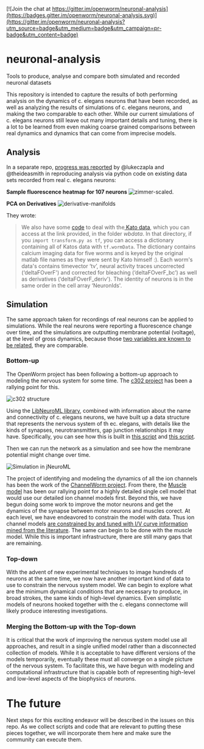 [![Join the chat at https://gitter.im/openworm/neuronal-analysis](https://badges.gitter.im/openworm/neuronal-analysis.svg)](https://gitter.im/openworm/neuronal-analysis?utm_source=badge&utm_medium=badge&utm_campaign=pr-badge&utm_content=badge)

# neuronal-analysis

Tools to produce, analyse and compare both simulated and recorded neuronal datasets

This repository is intended to capture the results of both performing analysis on the dynamics of c. elegans neurons that have been recorded, as well as analyzing the results of simulations of c. elegans neurons, and making the two comparable to each other.  While our current simulations of c. elegans neurons still leave out many important details and tuning, there is a lot to be learned from even making coarse grained comparisons between real dynamics and dynamics that can come from imprecise models.

## Analysis

In a separate repo, [progress was reported](https://github.com/openworm/CElegansNeuroML/issues/56#issuecomment-193942933) by @lukeczapla and @theideasmith in reproducing analysis via python code on existing data sets recorded from real c. elegans neurons:

**Sample fluorescence heatmap for 107 neurons**
![zimmer-scaled](https://cloud.githubusercontent.com/assets/6181116/13614157/1b8fc986-e53d-11e5-8ece-cb91fe4bce0c.jpg).

**PCA on Derivatives**
![derivative-manifolds](https://cloud.githubusercontent.com/assets/6181116/13614440/7cba4780-e53e-11e5-961f-9692897c908c.png)

They wrote:

>We also have some [code](https://gist.github.com/de0351c46c8e8ee9fe21) to deal with the[ Kato data](https://github.com/theideasmith/network/tree/master/Zimmer-Data-Analysis), which you can access at the link provided, in the folder _wbdata_. In that directory, if you `import transform.py as tf`, you can access a dictionary containing all of Katos data with `tf.wormData`. The dictionary contains calcium imaging data for five worms and is keyed by the original matlab file names as they were sent by Kato himself :). Each worm's data's contains timevector ‘tv’, neural activity traces uncorrected (‘deltaFOverF') and corrected for bleaching (‘deltaFOverF_bc’) as well as derivatives (‘deltaFOverF_deriv'). The identity of neurons is in the same order in the cell array ‘NeuronIds'. 

## Simulation

The same approach taken for recordings of real neurons can be applied to simulations.  While the real neurons were reporting a fluorescence change over time, and the simulations are outputting membrane potential (voltage), at the level of gross dynamics, because those [two variables are known to be related](https://en.wikipedia.org/wiki/Action_potential), they are comparable.

### Bottom-up
The OpenWorm project has been following a bottom-up approach to modeling the nervous system for some time.  The [c302 project](https://github.com/openworm/CElegansNeuroML/tree/master/CElegans/pythonScripts/c302) has been a rallying point for this.  

![c302 structure](https://raw.githubusercontent.com/openworm/CElegansNeuroML/master/CElegans/pythonScripts/c302/images/c302.png)

Using the [LibNeuroML library](https://github.com/NeuralEnsemble/libNeuroML), combined with information about the name and connectivity of c. elegans neurons, we have built up a data structure that represents the nervous system of th ec. elegans, with details like the kinds of synapses, neurotransmitters, gap junction relationships it may have.  Specifically, you can see how this is built in [this script](https://github.com/openworm/CElegansNeuroML/blob/322c3da0840a27308c1f7203d87872a2c04437b0/CElegans/pythonScripts/RegenerateConnectome.py) and [this script](https://github.com/openworm/CElegansNeuroML/blob/322c3da0840a27308c1f7203d87872a2c04437b0/CElegans/pythonScripts/c302/parameters_C1.py). 

Then we can run the network as a simulation and see how the membrane potential might change over time.


![Simulation in jNeuroML](https://raw.githubusercontent.com/openworm/CElegansNeuroML/master/CElegans/pythonScripts/c302/images/LEMS.png)


The project of identifying and modeling the dynamics of all the ion channels has been the work of the [ChannelWorm project](https://github.com/openworm/channelworm).  From there, the [Muscle model](https://github.com/openworm/muscle_model) has been our rallying point for a highly detailed single cell model that would use our detailed ion channel models first.  Beyond this, we have begun doing some work to improve the motor neurons and get the dynamics of the synapse between motor neurons and muscles corect.  At each level, we have endeavored to constrain the model with data.  Thus ion channel models [are constrained by and tuned with I/V curve information mined from the literature](https://channelworm.readthedocs.org/en/latest/optimization/).  The same can begin to be done with the muscle model.  While this is important infrastructure, there are still many gaps that are remaining.

### Top-down

With the advent of new experimental techniques to image hundreds of neurons at the same time, we now have another important kind of data to use to constrain the nervous system model.  We can begin to explore what are the minimum dynamical conditions that are necessary to produce, in broad strokes, the same kinds of high-level dynamics.  Even simplistic models of neurons hooked together with the c. elegans connectome will likely produce interesting investigations.

### Merging the Bottom-up with the Top-down

It is critical that the work of improving the nervous system model use all approaches, and result in a single unified model rather than a disconnected collection of models.  While it is acceptable to have different versions of the models temporarily, eventually these must all converge on a single picture of the nervous system.  To facilitate this, we have begun with modeling and computational infrastructure that is capable both of representing high-level and low-level aspects of the biophysics of neurons.  

# The future

Next steps for this exciting endeavor will be described in the issues on this repo.  As we collect scripts and code that are relevant to putting these pieces together, we will incorporate them here and make sure the community can execute them.
